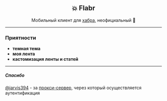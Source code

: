 <h2 align='center'>💥 Flabr</h2>
<p align='center'>Мобильный клиент для <a href="https://habr.com">хабра</a>, неофициальный 👀</p>

<hr>

<h3>Приятности</h3>

- <b>темная тема</b>
- <b>моя лента</b>
- <b>кастомизация ленты и статей</b>

<hr>

<h5>Спасибо</h5>

<a href="https://github.com/jarvis394/">@jarvis394</a> -
за <a href="https://github.com/jarvis394/habra-auth/">прокси-сервер</a>, через который
осуществляется аутентификация
